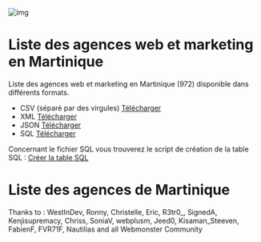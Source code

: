 ![img](https://jobboard.webmonster.tech/assets/images/webmonster/logo-dark@2x.png)

# Liste des agences web et marketing en Martinique

Liste des agences web et marketing en Martinique (972) disponible dans différents formats.

- CSV (séparé par des virgules)
[Télécharger](agences-martinique.csv)
- XML
[Télécharger](agences-martinique.xml)
- JSON
[Télécharger](agences-martinique.json)
- SQL
[Télécharger](agences-martinique.sql)

Concernant le fichier SQL vous trouverez le script de création de la table SQL :
[Créer la table SQL](create-table.sql)


# Liste des agences de Martinique
Thanks to : WestInDev, Ronny, Christelle, Eric, R3tr0_, SignedA, Kenjisupremacy, Chriss, SoniaV, webplusm, Jeed0, Kisaman_Steeven, FabienF, FVR71F, Nautilias and all Webmonster Community
